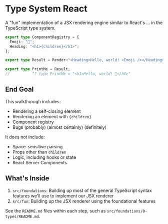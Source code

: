 # Type System React

A "fun" implementation of a JSX rendering engine similar to React's ... in the TypeScript type system.

```ts
export type ComponentRegistry = {
  Emoji: "💖";
  Heading: "<h1>{children}</h1>";
};

export type Result = Render<"<Heading>Hello, world! <Emoji /></Heading>">;

export type PrintMe = Result;
//          ^? type PrintMe = "<h1>Hello, world! 💖</h1>"
```

## End Goal

This walkthrough includes:

- Rendering a self-closing element
- Rendering an element with `{children}`
- Component registry
- Bugs (probably) (almost certainly) (definitely)

It does not include:

- Space-sensitive parsing
- Props other than `children`
- Logic, including hooks or state
- React Server Components

## What's Inside

1. `src/foundations`: Building up most of the general TypeScript syntax features we'll use to implement our JSX renderer
2. `src/fun`: Building up the JSX renderer using the foundational features

See the `README.md` files within each step, such as `src/foundations/0-types/README.md`.
